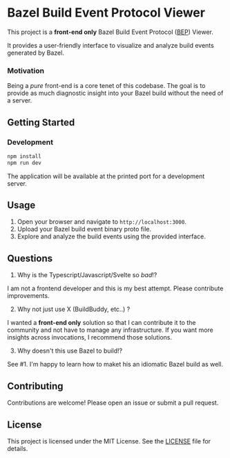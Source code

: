 # Bazel Build Event Protocol Viewer

This project is a **front-end only** Bazel Build Event Protocol ([BEP](https://bazel.build/remote/bep-glossary)) Viewer. 

It provides a user-friendly interface to visualize and analyze build events generated by Bazel.

### Motivation
Being a _pure_ front-end is a core tenet of this codebase. The goal is to provide as much diagnostic insight into your Bazel build without the need of a server.

## Getting Started

### Development
```sh
npm install
npm run dev
```

The application will be available at the printed port for a development server.

## Usage

1. Open your browser and navigate to `http://localhost:3000`.
2. Upload your Bazel build event binary proto file.
3. Explore and analyze the build events using the provided interface.

## Questions

1. Why is the Typescript/Javascript/Svelte so _bad_!?

  I am not a frontend developer and this is my best attempt. Please contribute improvements.

2. Why not just use X (BuildBuddy, etc..) ?

  I wanted a **front-end only** solution so that I can contribute it to the community and not have to manage any infrastructure. If you want more insights across invocations, I recommend those solutions.

3. Why doesn't this use Bazel to build!?

  See #1. I'm happy to learn how to maket his an idiomatic Bazel build as well.

## Contributing

Contributions are welcome! Please open an issue or submit a pull request.

## License

This project is licensed under the MIT License. See the [LICENSE](LICENSE) file for details.